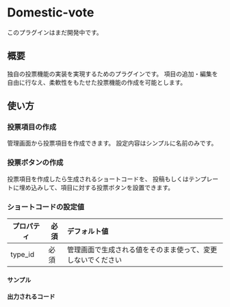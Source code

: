 Domestic-vote
=============
このプラグインはまだ開発中です。

## 概要
独自の投票機能の実装を実現するためのプラグインです。
項目の追加・編集を自由に行なえ、柔軟性をもたせた投票機能の作成を可能とします。

## 使い方
### 投票項目の作成
管理画面から投票項目を作成できます。
設定内容はシンプルに名前のみです。

### 投票ボタンの作成
投票項目を作成したら生成されるショートコードを、
投稿もしくはテンプレートに埋め込みして、項目に対する投票ボタンを設置できます。

### ショートコードの設定値
| プロパティ| 必須 | デフォルト値  |
| ------------- | ------------- |:----- |
|type_id      | 必須 | 管理画面で生成される値をそのまま使って、変更しないでください |

#### サンプル

#### 出力されるコード
